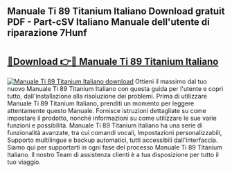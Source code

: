 ## Manuale Ti 89 Titanium Italiano Download gratuit PDF - Part-cSV Italiano Manuale dell'utente di riparazione 7Hunf

# <h2><a href="http://df9mnpw.blite.top/?on=Manuale+Ti+89+Titanium+Italiano">🔗Download 👉🔴 Manuale Ti 89 Titanium Italiano</a></h2>

[![Manuale Ti 89 Titanium Italiano download](https://i.imgur.com/lujVjoI.png)](http://df9mnpw.blite.top/?on=Manuale+Ti+89+Titanium+Italiano)
Ottieni il massimo dal tuo nuovo Manuale Ti 89 Titanium Italiano con questa guida per l'utente e copri tutto, dall'installazione alla risoluzione dei problemi. Prima di utilizzare Manuale Ti 89 Titanium Italiano, prenditi un momento per leggere attentamente questo Manuale. Fornisce istruzioni dettagliate su come impostare il prodotto, nonché informazioni su come utilizzare le sue varie funzioni e possibilità. Manuale Ti 89 Titanium Italiano ha una serie di funzionalità avanzate, tra cui comandi vocali, Impostazioni personalizzabili, Supporto multilingue e backup automatici, tutti accessibili dall'interfaccia. Siamo qui per supportarti in ogni fase del processo Manuale Ti 89 Titanium Italiano. Il nostro Team di assistenza clienti è a tua disposizione per tutto il tuo viaggio.
